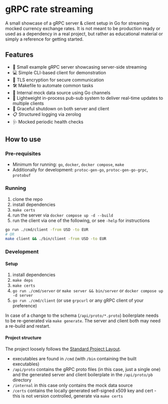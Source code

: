 # gRPC rate streaming

A small showcase of a gRPC server & client setup in Go for streaming mocked currency exchange rates. It is not meant to
be production ready or used as a  dependency in a real project, but rather as educational material or simply a reference
for getting started.

## Features

- 📡 Small example gRPC server showcasing server-side streaming
- 💻 Simple CLI-based client for demonstration
- 🔐 TLS encryption for secure communication
- 🛠️ Makefile to automate common tasks
- 🧪 Internal mock data source using Go channels
- 🧵 Lightweight in-process pub-sub system to deliver real-time updates to multiple clients
- 🛑 Graceful shutdown on both server and client
- 📋 Structured logging via zerolog
- 🩺 Mocked periodic health checks

## How to use

### Pre-requisites

- Minimum for running: `go`, `docker`, `docker compose`, `make`
- Additionally for development: `protoc-gen-go`, `protoc-gen-go-grpc`, `protobuf`

### Running

1. clone the repo
2. install dependencies
3. `make certs`
4. run the server via `docker compose up -d --build`
5. run the client via one of the following, or see `-help` for instructions

```sh
go run ./cmd/client -from USD -to EUR
# OR
make client && ./bin/client -from USD -to EUR
```

### Development

#### Setup

1. install dependencies
2. `make deps`
3. `make certs`
4. `go run ./cmd/server` or `make server && bin/server` or `docker compose up -d server`
5. `go run ./cmd/client` (or use `grpcurl` or any gRPC client of your preference)

In case of a change to the schema (`/api/proto/*.proto`) boilerplate needs to be re-generated via `make generate`. The server and client
both may need a re-build and restart.

#### Project structure

The project loosely follows the [Standard Project Layout](https://github.com/golang-standards/project-layout).

- executables are found in `/cmd` (with `/bin` containing the built executables)
- `/api/proto` contains the gRPC proto files (in this case, just a  single one) and the generated server and client boilerplate in the `/api/proto/pb` directory
- `/internal` in this case only contains the mock data source
- `/certs` contains the locally generated self-signed x509 key and cert - this is not version controlled, generate via `make certs`
